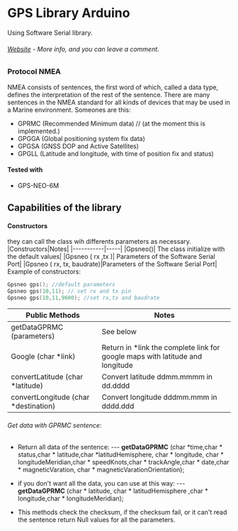 # GPS Library Arduino
Using Software Serial library.

###### [Website](https://cristiansteib.github.io/Gps-neo-6m) - More info, and you can leave a comment.  
### Protocol NMEA
 NMEA consists of sentences, the first word of which, called a data type, defines the interpretation of the rest of the sentence. 
 There are many sentences in the NMEA standard for all kinds of devices that may be used in a Marine environment. Someones are this:
 - GPRMC (Recommended Minimum data) // (at the moment this is implemented.)
 - GPGGA (Global positioning system fix data)
 - GPGSA (GNSS DOP and Active Satellites)
 - GPGLL (Latitude and longitude, with time of position fix and status)

#### Tested with 
  - GPS-NEO-6M


## Capabilities of the library
#### Constructors
they can call the class wih differents parameters as necessary.
|Constructors|Notes|
|-----------|-----|
|Gpsneo()| The class initialize with the default values|
|Gpsneo ( rx ,tx )| Parameters of the Software Serial Port|
|Gpsneo ( rx, tx, baudrate)|Parameters of the Software Serial Port|
Example of constructors: 
```c++
Gpsneo gps(); //default parameters
Gpsneo gps(10,11); // set rx and tx pin
Gpsneo gps(10,11,9600); //set rx,tx and baudrate
```

|Public Methods| Notes|
|----------------------|------|
|getDataGPRMC (parameters)| See below |
|Google (char *link)| Return in *link the complete link for google maps with latitude and longitude|
|convertLatitude (char *latitude)| Convert latitude ddmm.mmmm in dd.dddd|
|convertLongitude (char *destination)| Convert longitude dddmm.mmm in dddd.ddd|

###### Get data with GPRMC sentence:
+ Return all data of the sentence:
---  **getDataGPRMC** (char *time,char * status,char * latitude,char *latitudHemisphere, char * longitude, char * longitudeMeridian,char * speedKnots,char * trackAngle,char * date,char * magneticVaration, char * magneticVarationOrientation);

+ if you don't want all the data, you can use at this way:
--- **getDataGPRMC** (char * latitude, char * latitudHemisphere ,char * longitude,char * longitudeMeridian);

+ This methods check the checksum, if the checksum fail, or it can't read the sentence return Null values for all the parameters.

